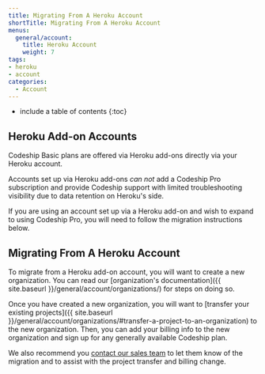```yaml
---
title: Migrating From A Heroku Account
shortTitle: Migrating From A Heroku Account
menus:
  general/account:
    title: Heroku Account
    weight: 7
tags:
- heroku
- account
categories:
  - Account
---
```


* include a table of contents
{:toc}

## Heroku Add-on Accounts

Codeship Basic plans are offered via Heroku add-ons directly via your Heroku account.

Accounts set up via Heroku add-ons *can not* add a Codeship Pro subscription and provide Codeship support with limited troubleshooting visibility due to data retention on Heroku's side.

If you are using an account set up via a Heroku add-on and wish to expand to using Codeship Pro, you will need to follow the migration instructions below.

## Migrating From A Heroku Account

To migrate from a Heroku add-on account, you will want to create a new organization. You can read our [organization's documentation]({{ site.baseurl }}/general/account/organizations/) for steps on doing so.

Once you have created a new organization, you will want to [transfer your existing projects]({{ site.baseurl }}/general/account/organizations/#transfer-a-project-to-an-organization) to the new organization. Then, you can add your billing info to the new organization and sign up for any generally available Codeship plan.

We also recommend you [contact our sales team](mailto:solutions@codeship.com) to let them know of the migration and to assist with the project transfer and billing change.

